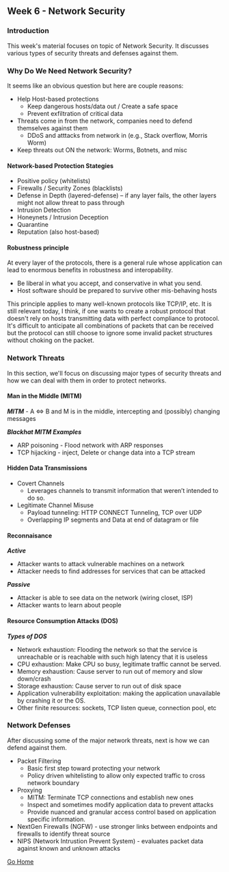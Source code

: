 ## Week 6 - Network Security           
### Introduction
This week's material focuses on topic of Network Security. It discusses various types of security threats 
and defenses against them. 

### Why Do We Need Network Security?
It seems like an obvious question but here are couple reasons:
*	Help Host-based protections
    *	Keep dangerous hosts/data out  / Create a safe space 
    *	Prevent exfiltration of critical data
*	Threats come in from the network, companies need to defend themselves against them
    *	DDoS and atttacks from network in (e.g., Stack overflow, Morris Worm)
*	Keep threats out ON the network: Worms, Botnets, and misc  

#### Network-based Protection Stategies
*	Positive policy (whitelists)
*	Firewalls / Security Zones (blacklists)
*	Defense in Depth (layered-defense) – if any layer fails, the other layers might not allow threat to pass through
*	Intrusion Detection 
*	Honeynets / Intrusion Deception
*	Quarantine
*	Reputation (also host-based)

#### Robustness principle
At every layer of the protocols, there is a general rule whose application can lead to enormous benefits in robustness and interopability.
*   Be liberal in what you accept, and conservative in what you send.
*   Host software should be prepared to survive other mis-behaving hosts

This principle applies to many well-known protocols like TCP/IP, etc. It is still relevant today, I think, if one wants to create a robust protocol that doesn't rely
on hosts transmitting data with perfect compliance to protocol. It's difficult to anticipate all combinations of packets that can be received but the protocol can still
choose to ignore some invalid packet structures without choking on the packet.

### Network Threats
In this section, we'll focus on discussing major types of security threats
and how we can deal with them in order to protect networks.

#### Man in the Middle (MITM)
***MITM*** -  A <=> B and M is in the middle, intercepting and (possibly) changing messages

***Blackhat MITM Examples***
*	ARP poisoning - Flood network with ARP responses
*	TCP hijacking - inject, Delete or change data into a TCP stream 

#### Hidden Data Transmissions
*   Covert Channels
    *	Leverages channels to transmit information that weren’t intended to do so.
*	Legitimate Channel Misuse
    *	Payload tunneling:	HTTP CONNECT Tunneling, TCP over UDP
    *	Overlapping IP segments and Data at end of datagram or file

#### Reconnaisance
***Active***

*	Attacker wants to attack vulnerable machines on a network
*	Attacker needs to find addresses for services that can be attacked

***Passive***
*	Attacker is able to see data on the network (wiring closet, ISP)
*	Attacker wants to learn about people

#### Resource Consumption Attacks (DOS)
***Types of DOS***
*	Network exhaustion: Flooding the network so that the service is unreachable or is reachable with such high latency that it is useless
*	CPU exhaustion: Make CPU so busy, legitimate traffic cannot be served. 
*	Memory exhaustion: Cause server to run out of memory and slow down/crash
*	Storage exhaustion: Cause server to run out of disk space 
*	Application vulnerability exploitation: making the application unavailable by crashing it or the OS.
*	Other finite resources: sockets, TCP listen queue, connection pool, etc

### Network Defenses
After discussing some of the major network threats, next is how we can defend
against them.
*   Packet Filtering
    *	Basic first step toward protecting your network
    *	Policy driven whitelisting to allow only expected traffic to cross network boundary
*   Proxying
    *	MITM: Terminate TCP connections and establish new ones
    *	Inspect and sometimes modify application data to prevent attacks
    *	Provide nuanced and granular access control based on application specific information.
*   NextGen Firewalls (NGFW) - use stronger links between endpoints and firewalls to identify threat source
*   NIPS (Network Intrustion Prevent System) - evaluates packet data against known and unknown attacks


[Go Home](../index.md) 
